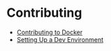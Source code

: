 
# Contributing

-   [Contributing to Docker](contributing/)
-   [Setting Up a Dev Environment](devenvironment/)


